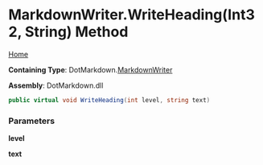 <a name="_top"></a>

# MarkdownWriter\.WriteHeading\(Int32, String\) Method

[Home](../../../README.md#_top)

**Containing Type**: DotMarkdown\.[MarkdownWriter](../README.md#_top)

**Assembly**: DotMarkdown\.dll

```csharp
public virtual void WriteHeading(int level, string text)
```

### Parameters

**level**

**text**